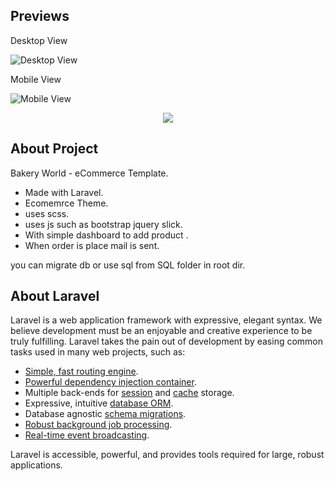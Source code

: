 ## Previews
<p>Desktop View</p>
<img src="./GITHUB/img_1.png" alt="Desktop View">
<p>Mobile View</p>
<img src="./GITHUB/img_2.png" alt="Mobile View">

<p align="center"><img src="https://laravel.com/assets/img/components/logo-laravel.svg"></p>

## About Project 
<p>Bakery World - eCommerce Template.  </p>

- Made with Laravel.
- Ecomemrce Theme.
- uses scss.
- uses js such as bootstrap jquery slick.
- With simple dashboard to add product .
- When order is place mail is sent.


<p>you can migrate db or use sql from SQL folder in root dir.</p>
 


## About Laravel

Laravel is a web application framework with expressive, elegant syntax. We believe development must be an enjoyable and creative experience to be truly fulfilling. Laravel takes the pain out of development by easing common tasks used in many web projects, such as:

- [Simple, fast routing engine](https://laravel.com/docs/routing).
- [Powerful dependency injection container](https://laravel.com/docs/container).
- Multiple back-ends for [session](https://laravel.com/docs/session) and [cache](https://laravel.com/docs/cache) storage.
- Expressive, intuitive [database ORM](https://laravel.com/docs/eloquent).
- Database agnostic [schema migrations](https://laravel.com/docs/migrations).
- [Robust background job processing](https://laravel.com/docs/queues).
- [Real-time event broadcasting](https://laravel.com/docs/broadcasting).

Laravel is accessible, powerful, and provides tools required for large, robust applications.

 
